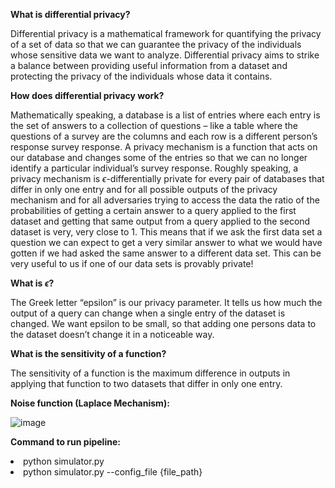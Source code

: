 <b>What is differential privacy?</b>

Differential privacy is a mathematical framework for quantifying the privacy of a set of data so that we can guarantee the privacy of the individuals whose sensitive data we want to analyze. Differential privacy aims to strike a balance between providing useful information from a dataset and protecting the privacy of the individuals whose data it contains.

<b>How does differential privacy work?</b>

Mathematically speaking, a database is a list of entries where each entry is the set of answers to a collection of questions – like a table where the questions of a survey are the columns and each row is a different person’s response survey response. A privacy mechanism is a function that acts on our database and changes some of the entries so that we can no longer identify a particular individual’s survey response. Roughly speaking, a privacy mechanism is $\epsilon$-differentially private for every pair of databases that differ in only one entry and for all possible outputs of the privacy mechanism and for all adversaries trying to access the data the ratio of the probabilities of getting a certain answer to a query applied to the first dataset and getting that same output from a query applied to the second dataset is very, very close to 1. This means that if we ask the first data set a question we can expect to get a very similar answer to what we would have gotten if we had asked the same answer to a different data set. This can be very useful to us if one of our data sets is provably private!

<b>What is $\epsilon$?</b>

The Greek letter “epsilon” is our privacy parameter. It tells us how much the output of a query can change when a single entry of the dataset is changed. We want epsilon to be small, so that adding one persons data to the dataset doesn’t change it in a noticeable way.

<b>What is the sensitivity of a function?</b>

The sensitivity of a function is the maximum difference in outputs in applying that function to two datasets that differ in only one entry.

<b>Noise function (Laplace Mechanism):</b>

![image](https://github.com/PHACDataHub/statscan-phac-diffpriv-collab/assets/46490790/60724929-50f5-4ed1-9b5a-e45233ac9424)

<b>Command to run pipeline:</b>
<li>python simulator.py</li>
<li>python simulator.py --config_file {file_path}</li>

